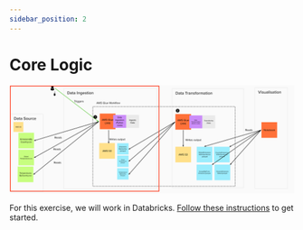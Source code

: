 ```yaml
---
sidebar_position: 2
---
```

# Core Logic
![project-structure-ingestion-navi.png](./assets/project-structure-ingestion-navi.png)

For this exercise, we will work in Databricks. [Follow these instructions](https://github.com/data-derp/exercise-co2-vs-temperature#data-ingestion) to get started.